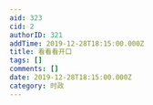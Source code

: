 ```yaml
---
aid: 323
cid: 2
authorID: 321
addTime: 2019-12-28T18:15:00.000Z
title: 看看看开口
tags: []
comments: []
date: 2019-12-28T18:15:00.000Z
category: 时政
---
```



